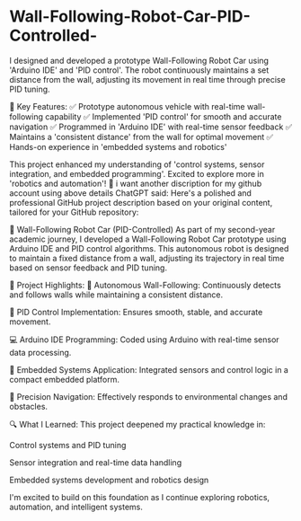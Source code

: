 # Wall-Following-Robot-Car-PID-Controlled-
I designed and developed a prototype Wall-Following Robot Car using 'Arduino IDE' and 'PID control'. The robot continuously maintains a set distance from the wall, adjusting its movement in real time through precise PID tuning. 

🔹 Key Features:
✅ Prototype autonomous vehicle with real-time wall-following capability 
✅ Implemented 'PID control' for smooth and accurate navigation 
✅ Programmed in 'Arduino IDE' with real-time sensor feedback 
✅ Maintains a 'consistent distance' from the wall for optimal movement 
✅ Hands-on experience in 'embedded systems and robotics' 

This project enhanced my understanding of 'control systems, sensor integration, and embedded programming'. Excited to explore more in 'robotics and automation'! 🚀
i want another discription for my github account using above details
ChatGPT said:
Here's a polished and professional GitHub project description based on your original content, tailored for your GitHub repository:

🚗 Wall-Following Robot Car (PID-Controlled)
As part of my second-year academic journey, I developed a Wall-Following Robot Car prototype using Arduino IDE and PID control algorithms. This autonomous robot is designed to maintain a fixed distance from a wall, adjusting its trajectory in real time based on sensor feedback and PID tuning.

🔧 Project Highlights:
🧭 Autonomous Wall-Following: Continuously detects and follows walls while maintaining a consistent distance.

🎯 PID Control Implementation: Ensures smooth, stable, and accurate movement.

💻 Arduino IDE Programming: Coded using Arduino with real-time sensor data processing.

🤖 Embedded Systems Application: Integrated sensors and control logic in a compact embedded platform.

📐 Precision Navigation: Effectively responds to environmental changes and obstacles.

🔍 What I Learned:
This project deepened my practical knowledge in:

Control systems and PID tuning

Sensor integration and real-time data handling

Embedded systems development and robotics design

I'm excited to build on this foundation as I continue exploring robotics, automation, and intelligent systems.
